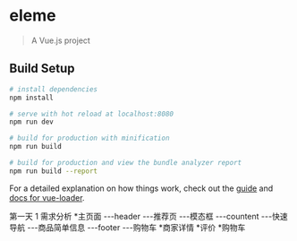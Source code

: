 # eleme

> A Vue.js project

## Build Setup

``` bash
# install dependencies
npm install

# serve with hot reload at localhost:8080
npm run dev

# build for production with minification
npm run build

# build for production and view the bundle analyzer report
npm run build --report
```

For a detailed explanation on how things work, check out the [guide](http://vuejs-templates.github.io/webpack/) and [docs for vue-loader](http://vuejs.github.io/vue-loader).

第一天
 1 需求分析
     *主页面
		 ---header
			---推荐页
				---模态框
		 ---countent
			---快速导航
			---商品简单信息
		 ---footer
			---购物车
     *商家详情
	 *评价
	 *购物车
     